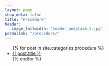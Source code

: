 ```yaml
---
layout: page
show_meta: false
title: "Procédure"
header:
   image_fullwidth: "header_unsplash_5.jpg"
permalink: "/procedure/"
---
```

<ul>
    {% for post in site.categories.procedure %}
    <li><a href="{{ site.url }}{{ post.url }}">{{ post.title }}</a></li>
    {% endfor %}
</ul>
